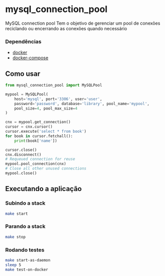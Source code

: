 # mysql_connection_pool
MySQL connection pool
Tem o objetivo de gerenciar um pool de conexões reciclando ou encerrando as conexões quando necessário

### Dependências
 - [docker](https://docs.docker.com/install/linux/docker-ce/ubuntu/) 
 - [docker-compose](https://docs.docker.com/compose/install/) 

## Como usar
```python
from mysql_connection_pool import MySQLPool

mypool = MySQLPool(
    host='mysql', port='3306', user='user',
    password='password', database='library', pool_name='mypool',
    pool_size=4, pool_max_size=4
)

cnx = mypool.get_connection()
cursor = cnx.cursor()
cursor.execute('select * from book')
for book in cursor.fetchall():
    print(book['name'])

cursor.close()
cnx.disconnect()
# Requeued connection for reuse
mypool.pool_connection(cnx)
# Close all other unused connections
mypool.close()
```

## Executando a aplicação
### Subindo a stack
```sh
make start
```
### Parando a stack
```sh
make stop
```
### Rodando testes
```sh
make start-as-daemon
sleep 5
make test-on-docker
```
